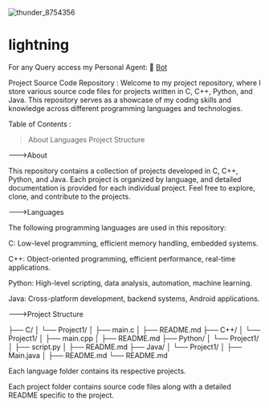 ![thunder_8754356](https://github.com/user-attachments/assets/8ed026cd-6365-4dfa-9ac9-00538ac02a02)

# lightning

For any Query access my Personal Agent: 🔗 [Bot](https://cdn.botpress.cloud/webchat/v2.2/shareable.html?configUrl=https://files.bpcontent.cloud/2024/11/03/08/20241103082150-Y8IO8CJE.json)

Project Source Code Repository :
Welcome to my project repository, where I store various source code files for projects written in C, C++, Python, and Java. This repository serves as a showcase of my coding skills and knowledge across different programming languages and technologies.

Table of Contents :
>About
>Languages
>Project Structure

--->About

This repository contains a collection of projects developed in C, C++, Python, and Java. Each project is organized by language, and detailed documentation is provided for each individual project. Feel free to explore, clone, and contribute to the projects.

--->Languages

The following programming languages are used in this repository:

C: Low-level programming, efficient memory handling, embedded systems.

C++: Object-oriented programming, efficient performance, real-time applications.

Python: High-level scripting, data analysis, automation, machine learning.

Java: Cross-platform development, backend systems, Android applications.


--->Project Structure

├── C/
│   └── Project1/
│       ├── main.c
│       ├── README.md
├── C++/
│   └── Project1/
│       ├── main.cpp
│       ├── README.md
├── Python/
│   └── Project1/
│       ├── script.py
│       ├── README.md
├── Java/
│   └── Project1/
│       ├── Main.java
│       ├── README.md
└── README.md

Each language folder contains its respective projects.

Each project folder contains source code files along with a detailed README specific to the project.
